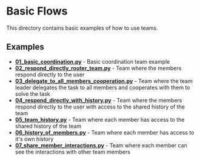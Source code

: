 # Basic Flows

This directory contains basic examples of how to use teams.


## Examples

- **[01_basic_coordination.py](./01_basic_coordination.py)** - Basic coordination team example
- **[02_respond_directly_router_team.py](./02_respond_directly_router_team.py)** - Team where the members respond directly to the user
- **[03_delegate_to_all_members_cooperation.py](./03_delegate_to_all_members_cooperation.py)** - Team where the team leader delegates the task to all members and cooperates with them to solve the task
- **[04_respond_directly_with_history.py](./04_respond_directly_with_history.py)** - Team where the members respond directly to the user with access to the shared history of the team
- **[05_team_history.py](./05_team_history.py)** - Team where each member has access to the shared history of the team
- **[06_history_of_members.py](./06_history_of_members.py)** - Team where each member has access to it's own history
- **[07_share_member_interactions.py](./07_share_member_interactions.py)** - Team where each member can see the interactions with other team members
